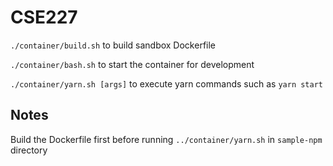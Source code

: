 # CSE227

`./container/build.sh` to build sandbox Dockerfile

`./container/bash.sh` to start the container for development

`./container/yarn.sh [args]` to execute yarn commands such as `yarn start`

## Notes

Build the Dockerfile first before running `../container/yarn.sh` in `sample-npm` directory